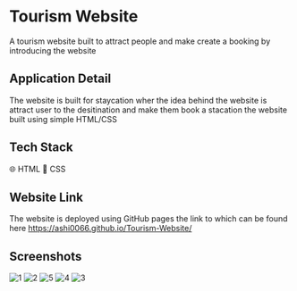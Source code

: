 # Tourism Website 
A tourism website built to attract people and make create a booking by introducing the website 



## Application Detail
The website is built for staycation wher the idea behind the website is attract user to the desitination and make them book a stacation the website built using simple HTML/CSS

## Tech Stack
🌐 HTML
🎨 CSS


## Website Link 

The website is deployed using GitHub pages the link to which can be found here 
https://ashi0066.github.io/Tourism-Website/

## Screenshots 

![1](https://github.com/Ashi0066/Tourism-Website/assets/108072595/85f55cc3-54b5-4706-ba84-0ac08118ce52)
![2](https://github.com/Ashi0066/Tourism-Website/assets/108072595/2e177b03-8984-411b-8624-0932057b5a21)
![5](https://github.com/Ashi0066/Tourism-Website/assets/108072595/b089760b-fb6e-41c4-a74c-415b8654a4e9)
![4](https://github.com/Ashi0066/Tourism-Website/assets/108072595/9a02ebc1-105f-4506-8797-06ea72973b02)
![3](https://github.com/Ashi0066/Tourism-Website/assets/108072595/a1f2359b-f510-4b07-9f39-3d56721c5210)


